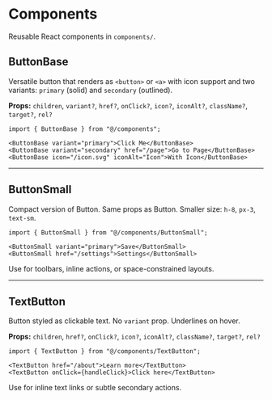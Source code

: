 # Components

Reusable React components in `components/`.

## ButtonBase

Versatile button that renders as `<button>` or `<a>` with icon support and two variants: `primary` (solid) and `secondary` (outlined).

**Props:** `children`, `variant?`, `href?`, `onClick?`, `icon?`, `iconAlt?`, `className?`, `target?`, `rel?`

```tsx
import { ButtonBase } from "@/components";

<ButtonBase variant="primary">Click Me</ButtonBase>
<ButtonBase variant="secondary" href="/page">Go to Page</ButtonBase>
<ButtonBase icon="/icon.svg" iconAlt="Icon">With Icon</ButtonBase>
```

---

## ButtonSmall

Compact version of Button. Same props as Button. Smaller size: `h-8`, `px-3`, `text-sm`.

```tsx
import { ButtonSmall } from "@/components/ButtonSmall";

<ButtonSmall variant="primary">Save</ButtonSmall>
<ButtonSmall href="/settings">Settings</ButtonSmall>
```

Use for toolbars, inline actions, or space-constrained layouts.

---

## TextButton

Button styled as clickable text. No `variant` prop. Underlines on hover.

**Props:** `children`, `href?`, `onClick?`, `icon?`, `iconAlt?`, `className?`, `target?`, `rel?`

```tsx
import { TextButton } from "@/components/TextButton";

<TextButton href="/about">Learn more</TextButton>
<TextButton onClick={handleClick}>Click here</TextButton>
```

Use for inline text links or subtle secondary actions.
